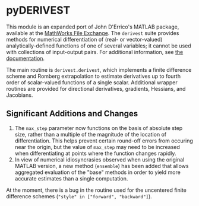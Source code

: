 # pyDERIVEST
This module is an expanded port of John D'Errico's MATLAB package, available at the [MathWorks File Exchange](https://www.mathworks.com/matlabcentral/fileexchange/13490-adaptive-robust-numerical-differentiation). The ``derivest`` suite provides methods for numerical differentiation of (real- or vector-valued) analytically-defined functions of one of several variables; it cannot be used with collections of input-output pairs. For additional information, see [the documentation](https://github.com/njwichrowski/pyDERIVEST/blob/master/Documentation.md).

The main routine is ``derivest.derivest``, which implements a finite difference scheme and Romberg extrapolation to estimate derivatives up to fourth order of scalar-valued functions of a single scalar. Additional wrapper routines are provided for directional derivatives, gradients, Hessians, and Jacobians.

## Significant Additions and Changes
1. The ``max_step`` parameter now functions on the basis of absolute step size, rather than a multiple of the magnitude of the location of differentiation. This helps prevent certain round-off errors from occuring near the origin, but the value of ``max_step`` may need to be increased when differentiating at points where the function changes rapidly.
2. In view of numerical idiosyncrasies observed when using the original MATLAB version, a new method (``ensemble``) has been added that allows aggregated evaluation of the "base" methods in order to yield more accurate estimates than a single computation.

At the moment, there is a bug in the routine used for the uncentered finite difference schemes (``"style" in ["forward", "backward"]``).